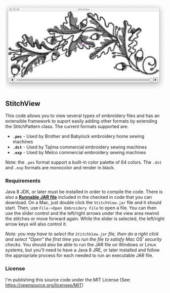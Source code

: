 <p align="center"><img src="https://github.com/wholder/StitchView/blob/master/images/StitchView.gif"></p>

## StitchView
This code allows you to view several types of embroidery files and has an extensible framework to suport easily adding other formats by extending the StitchPattern class.  The current formats supported are:

 - **`.pes`** - Used by Brother and Babylock embroidery home sewing machines
 - **`.dst`** - Used by Tajima commercial embroidery sewing machines
 - **`.exp`** - Used by Melco commercial embroidery sewing machines

Note: the `.pes` format support a built-in color palette of 64 colors.  The `.dst` and `.exp` formats are monocolor and render in black.
        
### Requirements
Java 8 JDK, or later must be installed in order to compile the code.  There is also a [**Runnable JAR file**](https://github.com/wholder/StitchView/tree/master/out/artifacts/StitchView_jar) included in the checked in code that you can download.   On a Mac, just double click the `StitchView.jar` file and it should start.  Then, use `File->Open Embroidery File` to open a file.  You can then use the slider control and the left/right arrows under the view area rewind the stitches or move forward again.  While the slider is selected, the left/right arrow keys will also control it.
  
_Note: you may have to select the `StitchView.jar` file, then do a right click and select "Open" the first time you run the file to satisfy Mac OS' security checks._  You should also be able to run the JAR file on Windows or Linux systems, but you'll need to have a Java 8 JRE, or later installed and follow the appropriate process for each needed to run an executable JAR file.
### License
I'm publishing this source code under the MIT License (See: https://opensource.org/licenses/MIT)